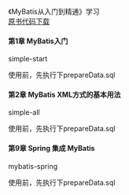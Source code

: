 《MyBatis从入门到精通》学习  
[原书代码下载](https://github.com/mybatis-book/book.git)

#### 第1章 MyBatis入门
simple-start

使用前，先执行下prepareData.sql

#### 第2章 MyBatis XML方式的基本用法
simple-all

使用前，先执行下prepareData.sql

#### 第9章 Spring 集成 MyBatis
mybatis-spring

使用前，先执行下prepareData.sql